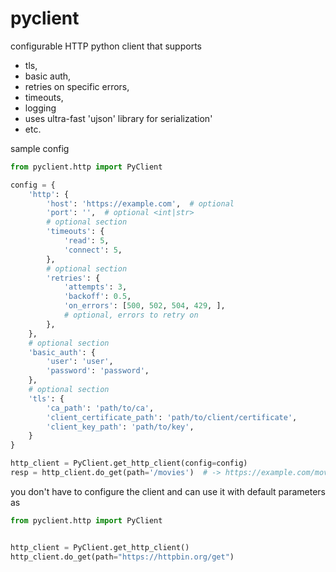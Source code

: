 # pyclient

configurable HTTP python client that supports

- tls,
- basic auth,
- retries on specific errors,
- timeouts,
- logging
- uses ultra-fast 'ujson' library for serialization'
- etc.

sample config

```python
from pyclient.http import PyClient

config = {
    'http': {
        'host': 'https://example.com',  # optional
        'port': '',  # optional <int|str>
        # optional section
        'timeouts': {
            'read': 5,
            'connect': 5,
        },
        # optional section
        'retries': {
            'attempts': 3,
            'backoff': 0.5,
            'on_errors': [500, 502, 504, 429, ],
            # optional, errors to retry on
        },
    },
    # optional section
    'basic_auth': {
        'user': 'user',
        'password': 'password',
    },
    # optional section
    'tls': {
        'ca_path': 'path/to/ca',
        'client_certificate_path': 'path/to/client/certificate',
        'client_key_path': 'path/to/key',
    }
}

http_client = PyClient.get_http_client(config=config)
resp = http_client.do_get(path='/movies')  # -> https://example.com/movies

```

you don't have to configure the client and can use it with default parameters as

```python
from pyclient.http import PyClient


http_client = PyClient.get_http_client()
http_client.do_get(path="https://httpbin.org/get")
```

